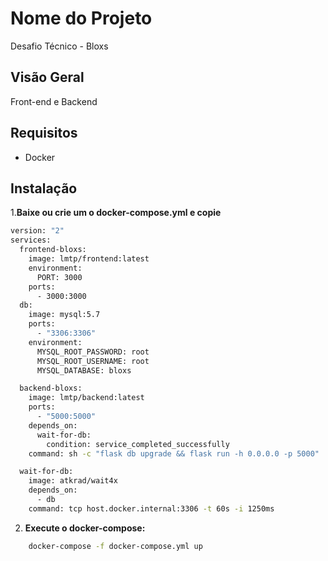 # Nome do Projeto

Desafio Técnico - Bloxs

## Visão Geral
Front-end e Backend

## Requisitos

- Docker

## Instalação

1.**Baixe ou crie um o docker-compose.yml e copie**
```bash
version: "2"
services:
  frontend-bloxs:
    image: lmtp/frontend:latest
    environment:
      PORT: 3000
    ports:
      - 3000:3000
  db:
    image: mysql:5.7
    ports:
      - "3306:3306"
    environment:
      MYSQL_ROOT_PASSWORD: root
      MYSQL_ROOT_USERNAME: root
      MYSQL_DATABASE: bloxs

  backend-bloxs:
    image: lmtp/backend:latest
    ports:
      - "5000:5000"
    depends_on:
      wait-for-db:
        condition: service_completed_successfully  
    command: sh -c "flask db upgrade && flask run -h 0.0.0.0 -p 5000"

  wait-for-db:
    image: atkrad/wait4x
    depends_on:
      - db
    command: tcp host.docker.internal:3306 -t 60s -i 1250ms    
```

2. **Execute o docker-compose:**

```bash
    docker-compose -f docker-compose.yml up
```
